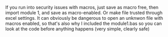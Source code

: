 If you run into security issues with macros, just save as macro free, then import module 1, and save as macro-enabled. Or make file trusted through excel settings. It can obviously be dangerous to open an unknwon file with macros enabled, so that's also why I included the module1.bas so you can look at the code before anything happens (very simple, clearly safe)
